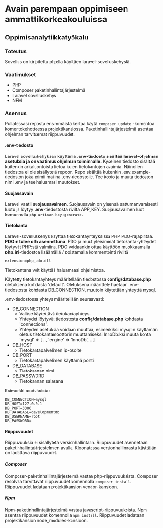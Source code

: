 ﻿# Avain parempaan oppimiseen ammattikorkeakouluissa
## Oppimisanalytiikkatyökalu

### Toteutus
Sovellus on kirjoitettu php:lla käyttäen laravel-sovelluskehystä.

### Vaatimukset
* PHP
* Composer paketinhallintajärjestelmä
* Laravel sovelluskehys
* NPM

### Asennus

Pullatessasi reposta ensimmäistä kertaa käytä `composer update` -komentoa komentokehotteessa projektikansiossa. Paketinhallintajärjestelmä asentaa ohjelman tarvitsemat riippuvuudet.

#### .env-tiedosto
Laravel sovelluskehyksen käyttämä **.env-tiedosto sisältää laravel-ohjelman asetuksia ja on vaatimus ohjelman toiminnalle.** Kyseinen tiedosto sisältää kuitenkin arkaluontoista tietoa kuten tietokantojen avaimia. Näinollen tiedostoa ei ole sisällytetä repoon. Repo sisältää kuitenkin .env.example-tiedoston joka toimii mallina .env-tiedostolle. Tee kopio ja muuta tiedoston nimi .env ja tee haluamasi muutokset.

#### Suojausavain
Laravel vaatii **suojausavaimen**. Suojausavain on yleensä sattumanvaraisesti luotu ja löytyy **.env**-tiedostosta riviltä APP_KEY. Suojausavaimen luot komennolla `php artisan key:generate`.

#### Tietokanta
Laravel-sovelluskehys käyttää tietokantayhteyksissä PHP PDO-rajapintaa. **PDO:n tulee olla asennettuna**.
PDO ja muut yleisimmät tietokanta-yhteydet löytyvät PHP:stä valmiina.
PDO voidaankin ottaa käyttöön muokkaamalla **php.ini**-tiedostoa lisäämällä / poistamalla kommentointi riviltä

`extension=php_pdo.dll`

Tietokantana voit käyttää haluamaasi ohjelmistoa.

Käytetty tietokantayhteys määritellään tiedostossa **config/database.php** oletuksena kohdasta 'default'.
Oletuksena määrittely haetaan .env-tiedostosta kohdasta DB_CONNECTION, muutoin käytetään yhteyttä mysql.

.env-tiedostossa yhteys määritellään seuraavasti:

* DB_CONNECTION
  + Valitse käytettävä tietokantayhteys.
  + Yhteydet löytyvät tiedostosta **config/database.php** kohdasta 'connections'.
  + Yhteyden asetuksia voidaan muuttaa, esimerkiksi mysql:n käyttämän oletus tietokantamoottorin muuttamiseksi InnoDb:ksi muuta kohta 'mysql' => [ .., 'engine' => 'InnoDb', .. ] 
* DB_HOST
  + Tietokantapalvelimen ip-osoite
* DB_PORT
  + Tietokantapalvelimen käyttämä portti
* DB_DATABASE
  + Tietokannan nimi
* DB_PASSWORD
  + Tietokannan salasana

Esimerkki asetuksista:

~~~~
DB_CONNECTION=mysql  
DB_HOST=127.0.0.1  
DB_PORT=3306  
DB_DATABASE=developmentdb  
DB_USERNAME=root  
DB_PASSWORD=
~~~~

#### Riippuvuudet

Riippuvuuksia ei sisällytetä versionhallintaan. Riippuvuudet asennetaan paketinhallintajärjestelmien avulla.
Kloonatessa versionhallinnasta käyttäjän on ladattava riippuvuudet.

##### Composer

Composer-paketinhallintajärjestelmä vastaa php-riippuvuuksista.
Composer resolvaa tarvittavat riippuvuudet komennolla `composer install`.
Riippuvuudet ladataan projektikansion vendor-kansioon.

##### Npm

Npm-paketinhallintajärjestelmä vastaa javascript-riippuvuuksista.
Npm asentaa riippuvuudet komennolla `npm install`.
Riippuvuudet ladataan projektikansion node_modules-kansioon.